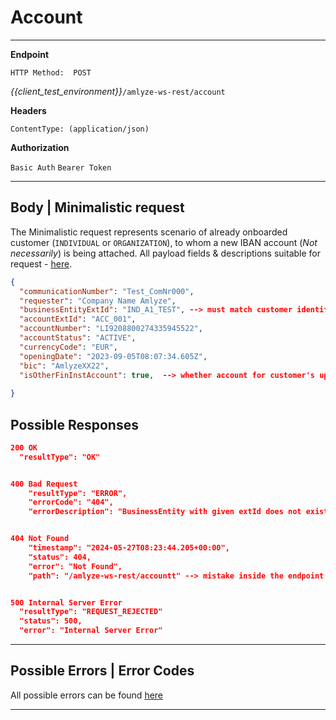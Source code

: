 # Account 


----

**Endpoint**

<!-- *swagger UI*  `GET / swagger-ui/` -->

`HTTP Method:  POST`

*{{client_test_environment}}*`/amlyze-ws-rest/account`

 **Headers**

`ContentType: (application/json)`

**Authorization**

`Basic Auth`
`Bearer Token`

------


## Body | Minimalistic request


The Minimalistic request represents scenario of already onboarded customer (`INDIVIDUAL` or `ORGANIZATION`), to whom a new IBAN account (*Not necessarily*) is being attached. All payload fields & descriptions suitable for request - [<u>here</u>](fields.md).

```json
{
  "communicationNumber": "Test_ComNr000",
  "requester": "Company Name Amlyze",
  "businessEntityExtId": "IND_A1_TEST", --> must match customer identification from /amlyze-ws-rest/customer "customerExtId"
  "accountExtId": "ACC_001",
  "accountNumber": "LI9208800274335945522",
  "accountStatus": "ACTIVE",
  "currencyCode": "EUR",
  "openingDate": "2023-09-05T08:07:34.605Z",
  "bic": "AmlyzeXX22",
  "isOtherFinInstAccount": true,  --> whether account for customer's upcoming operations exists outside your company 
  
}

```

<!-- ## Account | Payload Samples

1. [Minimalistic Active Account Payload](../1.1_account/AccountBusinessCases/account_active_minimalistic.json)
2. [Account Belongs To Other Financial Institution](../1.1_account/AccountBusinessCases/account_active_otherFinancialInstitution.json)
3. [Account Is Closed](../1.1_account/AccountBusinessCases/account_closed.json)
4. [Account Is Suspended](../1.1_account/AccountBusinessCases/account_suspended.json)

--- -->

## Possible Responses

```json
200 OK
  "resultType": "OK"


400 Bad Request
    "resultType": "ERROR",
    "errorCode": "404",
    "errorDescription": "BusinessEntity with given extId does not exist in amlyze"


404 Not Found
    "timestamp": "2024-05-27T08:23:44.205+00:00",
    "status": 404,
    "error": "Not Found",
    "path": "/amlyze-ws-rest/accountt" --> mistake inside the endpoint


500 Internal Server Error
  "resultType": "REQUEST_REJECTED"
  "status": 500,
  "error": "Internal Server Error"
```
----
## Possible Errors | Error Codes

All possible errors can be found [<u>here</u>](acc_possible_errors.md)  


----




